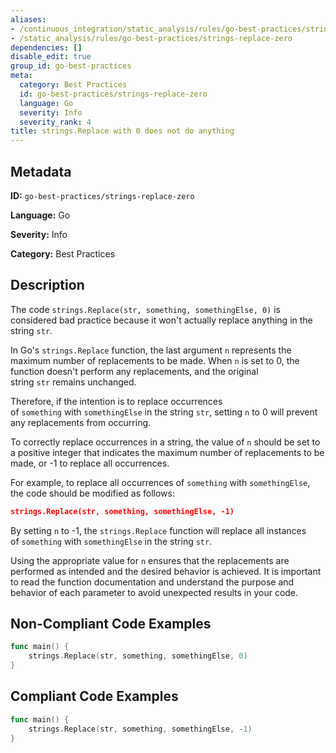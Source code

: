 ```yaml
---
aliases:
- /continuous_integration/static_analysis/rules/go-best-practices/strings-replace-zero
- /static_analysis/rules/go-best-practices/strings-replace-zero
dependencies: []
disable_edit: true
group_id: go-best-practices
meta:
  category: Best Practices
  id: go-best-practices/strings-replace-zero
  language: Go
  severity: Info
  severity_rank: 4
title: strings.Replace with 0 does not do anything
---
```

<!--  SOURCED FROM https://github.com/DataDog/datadog-static-analyzer-rule-docs -->


## Metadata
**ID:** `go-best-practices/strings-replace-zero`

**Language:** Go

**Severity:** Info

**Category:** Best Practices

## Description
The code `strings.Replace(str, something, somethingElse, 0)` is considered bad practice because it won't actually replace anything in the string `str`.

In Go's `strings.Replace` function, the last argument `n` represents the maximum number of replacements to be made. When `n` is set to 0, the function doesn't perform any replacements, and the original string `str` remains unchanged.

Therefore, if the intention is to replace occurrences of `something` with `somethingElse` in the string `str`, setting `n` to 0 will prevent any replacements from occurring.

To correctly replace occurrences in a string, the value of `n` should be set to a positive integer that indicates the maximum number of replacements to be made, or -1 to replace all occurrences.

For example, to replace all occurrences of `something` with `somethingElse`, the code should be modified as follows:

```json
strings.Replace(str, something, somethingElse, -1)
```

By setting `n` to -1, the `strings.Replace` function will replace all instances of `something` with `somethingElse` in the string `str`.

Using the appropriate value for `n` ensures that the replacements are performed as intended and the desired behavior is achieved. It is important to read the function documentation and understand the purpose and behavior of each parameter to avoid unexpected results in your code.

## Non-Compliant Code Examples
```go
func main() {
    strings.Replace(str, something, somethingElse, 0)
}
```

## Compliant Code Examples
```go
func main() {
    strings.Replace(str, something, somethingElse, -1)
}
```
